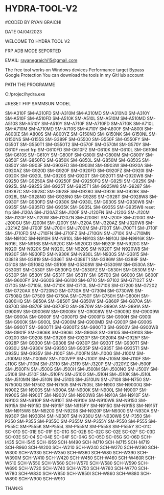 # HYDRA-TOOL-V2
#CODED BY RYAN GRAICHI


DATE 04/04/2023


WELCOME TO HYDRA TOOL V2

FRP ADB MODE SEPORTED
 
EMAIL: rayanegraichi15@gmail.com

The free tool works on Windows devices Performance target Bypass Google Protection You can download the tools in my GitHub account

PATH THE PROGRAMME

C:/projec/hydra.exe

#RESET FRP SAMMSUN MODEL

SM-A310F SM-A310FD SM-A310M SM-A310MD SM-A310N0 SM-A310Y SM-A510F SM-A510FD SM-A510K SM-A510L SM-A510M SM-A510MD SM-A510S SM-A510Y SM-A510Y SM-A710F SM-A710FD SM-A710K SM-A710L SM-A710M SM-A710MD SM-A710S SM-A710Y SM-A800F SM-A800I SM-A800IZ SM-A800S SM-A800YZ SM-G150NO SM-G150NK SM-G150NL SM-G150NS SM-G155S SM-G389F SM-G5500 SM-G550F SM-G550FY SM-G550T SM-G550T1 SM-G550T2 SM-G570F SM-G570M SM-G570Y SM-G610F reset frp SM-G610FD SM-G610FZ SM-G610K SM-G610L SM-G610M SM-G610S SM-G610Y SM-G800F SM-G800I SM-G800M SM-G800Y SM-G850F SM-G850FQ SM-G850K SM-G850L SM-G850M SM-G850S SM-G850Y SM-G903F SM-G903FD SM-G903M SM-G903W SM-G920A SM-G920AZ SM-G920D SM-G920F SM-G920FD SM-G920FZ SM-G920I SM-G920K SM-G920L SM-G920S SM-G920T SM-G920T1 SM-G920W8 SM-G9250 SM-G9250A SM-G9250F SM-G9250FQ SM-G925I SM-G925K SM-G925L SM-G925S SM-G925T SM-G925T1 SM-G925W8 SM-G9287 SM-G9287C SM-G928C SM-G928F SM-G928G SM-G928I SM-G928K SM-G928L SM-G928NO SM-G928N0 SM-G928S SM-G928T SM-G928W8 SM-G930F SM-G930FD SM-G930K SM-G930L SM-G930S SM-G930W8 SM-G935F SM-G935FD SM-G935K SM-G935L SM-G935S SM-G935W8 reset frp SM-J120A SM-J120AZ SM-J120F SM-J120FN SM-J120G SM-J120M SM-J120P SM-J120W SM-J120ZN SM-J200BT SM-J200F SM-J200G SM-J200GU SM-J200M SM-J200Y SM-J320A SM-J320AZ SM-J320W8 SM-J321AZ SM-J700F SM-J700H SM-J700M SM-J700T SM-J700T1 SM-J710F SM-J710FD SM-J710FN SM-J710FZ SM-J710GN SM-J710K SM-J710MN SM-N910C SM-N910H SM-N910L SM-N910S SM-N910U SM-N9916K SM-N916L SM-N916S SM-N920C SM-N920CD SM-N920F SM-N920G SM-N920I SM-N920K SM-N920L SM-N920S SM-N920T SM-N920W8 SM-N930F SM-N930FD SM-N930K SM-N930L SM-N930S SM-G3815 SM-G3818 SM-G3819 SM-G386T SM-G386T1 SM-G386W SM-G388F SM-G5108 SM-G5108Q SM-G5109 SM-G5308W SM-G5309W SM-G530A SM-G530BT SM-G530F SM-G530FQ SM-G530FZ SM-G530H SM-G530M SM-G530P SM-G530Y SM-G531F SM-G531Y SM-G5700 SM-G6000 SM-G600F SM-G600FY SM-G600S SM-G6100 SM-G710 SM-G7102 SM-G7102T SM-G7105 SM-G7105L SM-G710K SM-G710L SM-G710S SM-G7200 SM-G7202 SM-G720AX SM-G720NO SM-G730A SM-G730M SM-G730W8 SM-G7508Q SM-G7509 SM-G750A SM-G750F SM-G750H SM-G800H SM-G800HQ SM-G850A SM-G850T SM-G850W SM-G860P SM-G870A SM-G870D SM-G870F SM-G870FO SM-G870W SM-G890A SM-G891A SM-G9006V SM-G9006W SM-G9008V SM-G9008W SM-G9009D SM-G9009W SM-G900A SM-G900F SM-G900FD SM-G900FG SM-G900H SM-G900I SM-G900K SM-G900L SM-G900M SM-G900MD SM-G900P SM-G900S SM-G900T SM-G900T1 SM-G900T2 SM-G900T3 SM-G900V SM-G900W8 SM-G901F SM-G906K SM-G906L SM-G906S SM-G9105 SM-G910S SM-G9200 SM-G9208 SM-G9209 SM-G920P SM-G920R4 SM-G925P SM-G928P SM-G9300 SM-G9308 SM-G930P SM-G930T SM-G930T1 SM-G930U SM-G930V SM-G9350 SM-G935P SM-G935T SM-G935T1 SM-G935U SM-G935V SM-J100F SM-J100FN SM-J100G SM-J100M SM-J100MU SM-J100MV SM-J100VPP SM-J100Y SM-J105M SM-J110F SM-J110G SM-J110M SM-J3110 SM-J3119 SM-J320P SM-J320YZ SM-J500F SM-J500FN SM-J500G SM-J500H SM-J500M SM-J500NO SM-J500Y SM-J5108 SM-J510F SM-J510FN SM-J510G SM-J510H SM-J510K SM-J510L SM-J510MN SM-J510N SM-J510S SM-J510UN SM-J7108 SM-N750 SM-N7500Q SM-N7502 SM-N7505 SM-N7505L SM-N900 SM-N9000Q SM-N9002 SM-N9005 SM-N900A SM-N900K SM-N900L SM-N900P SM-N900S SM-N900T SM-N900V SM-N900W8 SM-N910A SM-N910F SM-N910G SM-N910P SM-N910T SM-N910V SM-N910W8 SM-N9150 SM-N915A SM-N915D SM-N915F SM-N915FY SM-N915G SM-N915S SM-N915T SM-N915W8 SM-N9200 SM-N9208 SM-N920P SM-N9300 SM-N930A SM-N930P SM-N930R4 SM-N930T SM-N930U SM-N930W8 SM-P350 SM-P350 SM-P355 SM-P355C SM-P355M SM-P355Y SM-P550 SM-P555 SM-P555C SM-P555K SM-P555L SM-P555M SM-P555S SM-P555Y SC-01C SC-01D SC-01E SC-01F SC-01G SC-02B SC-02C SC-02E SC-02F SC-03D SC-03E SC-04 SC-04E SC-04F SC-04G SC-05D SC-05G SC-06D SCH-I435 SCH-I545 SCH-I959 SCH-M490 SCH-M710 SCH-M715 SCH-M719 SCH-R960 SCH-W200 SCH-W210 SCH-W240 SCH-W270 SCH-W290 SCH-W300 SCH-W330 SCH-W350 SCH-W360 SCH-W80 SCH-W390 SCH-W390M SCH-W410 SCH-W420 SCH-W450 SCH-W460 SCH-W460R SCH-W510 SCH-W550 SCH-W560 SCH-W570 SCH-W580 SCH-W590 SCH-W690 SCH-W720 SCH-W740 SCH-W750 SCH-W760 SCH-W770 SCH-W780 SCH-W830 SCH-W850 SCH-W850I SCH-W860 SCH-W880 SCH-W890 SCH-W900 SCH-W910
 
 
 
 
 THANKS
 

